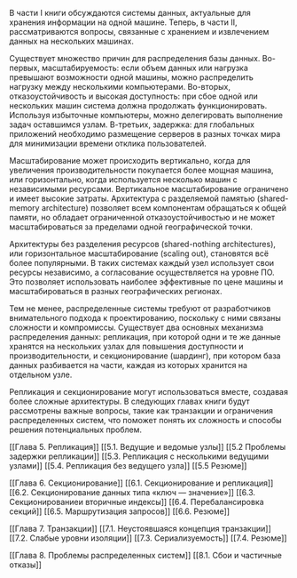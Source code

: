 В части I книги обсуждаются системы данных, актуальные для хранения информации на одной машине. Теперь, в части II, рассматриваются вопросы, связанные с хранением и извлечением данных на нескольких машинах.

Существует множество причин для распределения базы данных. Во-первых, масштабируемость: если объем данных или нагрузка превышают возможности одной машины, можно распределить нагрузку между несколькими компьютерами. Во-вторых, отказоустойчивость и высокая доступность: при сбое одной или нескольких машин система должна продолжать функционировать. Используя избыточные компьютеры, можно делегировать выполнение задач оставшимся узлам. В-третьих, задержка: для глобальных приложений необходимо размещение серверов в разных точках мира для минимизации времени отклика пользователей.

Масштабирование может происходить вертикально, когда для увеличения производительности покупается более мощная машина, или горизонтально, когда используется несколько машин с независимыми ресурсами. Вертикальное масштабирование ограничено и имеет высокие затраты. Архитектура с разделяемой памятью (shared-memory architecture) позволяет всем компонентам обращаться к общей памяти, но обладает ограниченной отказоустойчивостью и не может масштабироваться за пределами одной географической точки.

Архитектуры без разделения ресурсов (shared-nothing architectures), или горизонтальное масштабирование (scaling out), становятся всё более популярными. В таких системах каждый узел использует свои ресурсы независимо, а согласование осуществляется на уровне ПО. Это позволяет использовать наиболее эффективные по цене машины и масштабироваться в разных географических регионах.

Тем не менее, распределенные системы требуют от разработчиков внимательного подхода к проектированию, поскольку с ними связаны сложности и компромиссы. Существует два основных механизма распределения данных: репликация, при которой одни и те же данные хранятся на нескольких узлах для повышения доступности и производительности, и секционирование (шардинг), при котором база данных разбивается на части, каждая из которых хранится на отдельном узле.

Репликация и секционирование могут использоваться вместе, создавая более сложные архитектуры. В следующих главах книги будут рассмотрены важные вопросы, такие как транзакции и ограничения распределенных систем, что поможет понять их сложность и способы решения потенциальных проблем.

[[Глава 5. Репликация]]
[[5.1. Ведущие и ведомые узлы]]
[[5.2 Проблемы задержки репликации]]
[[5.3. Репликация с несколькими ведущими узлами]]
[[5.4. Репликация без ведущего узла]]
[[5.5 Резюме]]

[[Глава 6. Секционирование]]
[[6.1. Секционирование и репликация]]
[[6.2. Секционирование данных типа «ключ — значение»]]
[[6.3. Секционированиеи вторичные индексы]]
[[6.4. Перебалансировка секций]]
[[6.5. Маршрутизация запросов]]
[[6.6. Резюме]]

[[Глава 7. Транзакции]]
[[7.1. Неустоявшаяся концепция транзакции]]
[[7.2. Слабые уровни изоляции]]
[[7.3. Сериализуемость]]
[[7.4. Резюме]]

[[Глава 8. Проблемы распределенных систем]]
[[8.1. Сбои и частичные отказы]]